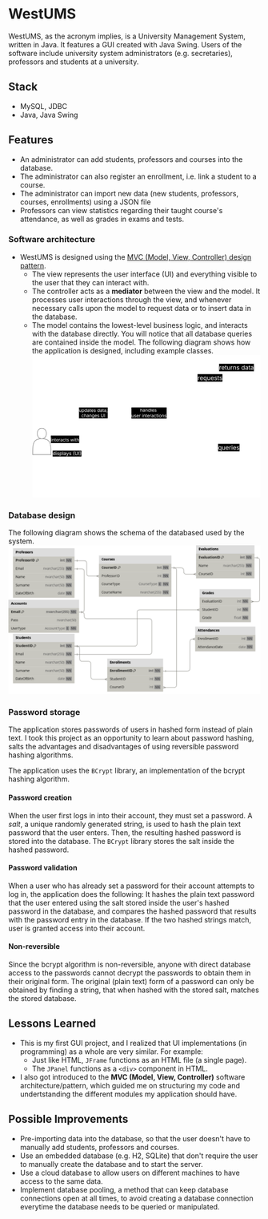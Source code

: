 
# WestUMS

WestUMS, as the acronym implies, is a University Management System, written in Java. It features a GUI created with Java Swing.
Users of the software include university system administrators (e.g. secretaries), professors and students at a university.

## Stack

- MySQL, JDBC
- Java, Java Swing

## Features

- An administrator can add students, professors and courses into the database.
- The administrator can also register an enrollment, i.e. link a student to a course.
- The administrator can import new data (new students, professors, courses, enrollments) using a JSON file
- Professors can view statistics regarding their taught course's attendance, as well as grades in exams and tests.

### Software architecture

- WestUMS is designed using the [MVC (Model, View, Controller) design pattern](https://www.geeksforgeeks.org/mvc-design-pattern/).
  - The view represents the user interface (UI) and everything visible to the user that they can interact with.
  - The controller acts as a **mediator** between the view and the model. It processes user interactions through the view, and whenever necessary calls upon the model to request data or to insert data in the database.
  - The model contains the lowest-level business logic, and interacts with the database directly. You will notice that all database queries are contained inside the model.
The following diagram shows how the application is designed, including example classes.
![MVC Diagram](screenshots/mvc_diagram.png "MVC Diagram")

### Database design

The following diagram shows the schema of the databased used by the system.
![Database schema diagram](screenshots/db_diagram.png "Database schema diagram")

### Password storage

The application stores passwords of users in hashed form instead of plain text. I took this project as an opportunity to learn about password hashing, salts the advantages and disadvantages of using reversible password hashing algorithms.

The application uses the `BCrypt` library, an implementation of the bcrypt hashing algorithm.

#### Password creation

When the user first logs in into their account, they must set a password. A *salt*, a unique randomly generated string, is used to hash the plain text password that the user enters. Then, the resulting hashed password is stored into the database. The `BCrypt` library stores the salt inside the hashed password.

#### Password validation

When a user who has already set a password for their account attempts to log in, the application does the following: It hashes the plain text password that the user entered using the salt stored inside the user's hashed password in the database, and compares the hashed password that results with the password entry in the database. If the two hashed strings match, user is granted access into their account.

#### Non-reversible

Since the bcrypt algorithm is non-reversible, anyone with direct database access to the passwords cannot decrypt the passwords to obtain them in their original form. The original (plain text) form of a password can only be obtained by finding a string, that when hashed with the stored salt, matches the stored database.

## Lessons Learned

- This is my first GUI project, and I realized that UI implementations (in programming) as a whole are very similar. For example:
  - Just like HTML, `JFrame` functions as an HTML file (a single page).
  - The `JPanel` functions as a `<div>` component in HTML.
- I also got introduced to the **MVC (Model, View, Controller)** software architecture/pattern, which guided me on structuring my code and undertstanding the different modules my application should have.

## Possible Improvements

- Pre-importing data into the database, so that the user doesn't have to manually add students, professors and courses.
- Use an embedded database (e.g. H2, SQLite) that don't require the user to manually create the database and to start the server.
- Use a cloud database to allow users on different machines to have access to the same data.
- Implement database pooling, a method that can keep database connections open at all times, to avoid creating a database connection everytime the database needs to be queried or manipulated.

